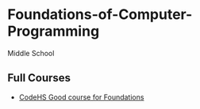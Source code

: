 # Foundations-of-Computer-Programming
Middle School


## Full Courses
* [CodeHS Good course for Foundations](www.codehs.com/intropython)
